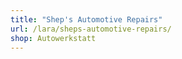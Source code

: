 ```yaml
---
title: "Shep's Automotive Repairs"
url: /lara/sheps-automotive-repairs/
shop: Autowerkstatt
---
```

